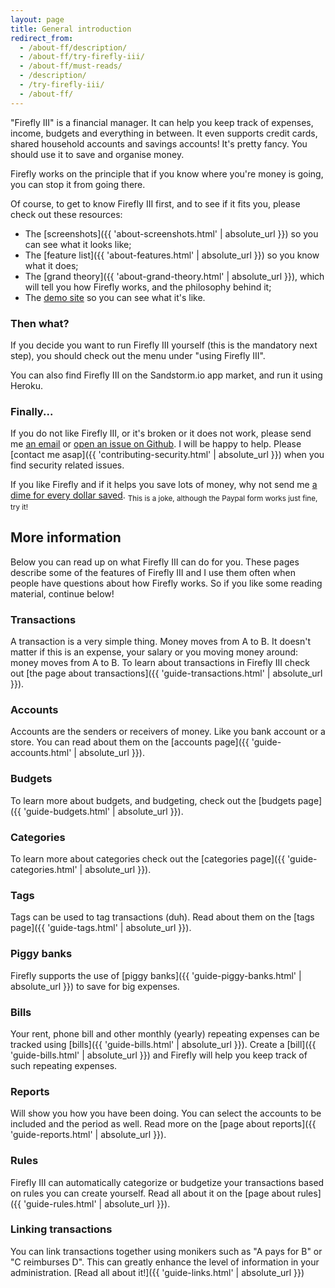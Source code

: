 ```yaml
---
layout: page
title: General introduction
redirect_from:
  - /about-ff/description/
  - /about-ff/try-firefly-iii/
  - /about-ff/must-reads/
  - /description/
  - /try-firefly-iii/
  - /about-ff/
---
```


"Firefly III" is a financial manager. It can help you keep track of expenses, income, budgets and everything in between. It even supports credit cards, shared  household accounts and savings accounts! It's pretty fancy. You should use it to save and organise money.
 
Firefly works on the principle that if you know where you're money is going, you can stop it from going there.

Of course, to get to know Firefly III first, and to see if it fits you, please check out these resources:

- The [screenshots]({{ 'about-screenshots.html' | absolute_url }}) so you can see what it looks like;
- The [feature list]({{ 'about-features.html' | absolute_url }}) so you know what it does;
- The [grand theory]({{ 'about-grand-theory.html' | absolute_url }}), which will tell you how Firefly works, and the philosophy behind it;
- The [demo site](https://demo.firefly-iii.org/) so you can see what it's like.

### Then what?

If you decide you want to run Firefly III yourself (this is the mandatory next step), you should check out the menu under "using Firefly III".

You can also find Firefly III on the Sandstorm.io app market, and run it using Heroku.

### Finally...

If you do not like Firefly III, or it's broken or it does not work, please send me [an email](mailto:thegrumpydictator@gmail.com) or [open an issue on Github](https://github.com/firefly-iii/firefly-iii/issues). I will be happy to help. Please [contact me asap]({{ 'contributing-security.html' | absolute_url }}) when you find security related issues.

If you like Firefly and if it helps you save lots of money, why not send me [a dime for every dollar saved](https://www.paypal.com/cgi-bin/webscr?cmd=_s-xclick&hosted_button_id=44UKUT455HUFA). 
<sub>This is a joke, although the Paypal form works just fine, try it!</sub>

## More information

Below you can read up on what Firefly III can do for you. These pages describe some of the features of Firefly III and I use them often when people have questions about
how Firefly works. So if you like some reading material, continue below!

### <i class="fa fa-repeat"></i> Transactions

A transaction is a very simple thing. Money moves from A to B. It doesn't matter if this is an expense, your salary or you moving money around: money moves from A to B. To learn about transactions in Firefly III check out [the page about transactions]({{ 'guide-transactions.html' | absolute_url }}).

### <i class="fa fa-credit-card fa-fw"></i> Accounts

Accounts are the senders or receivers of money. Like you bank account or a store. You can read about them on the [accounts page]({{ 'guide-accounts.html' | absolute_url }}).

### <i class="fa fa-tasks fa-fw"></i> Budgets

To learn more about budgets, and budgeting, check out the [budgets page]({{ 'guide-budgets.html' | absolute_url }}).

### <i class="fa fa-bar-chart fa-fw"></i> Categories

To learn more about categories check out the [categories page]({{ 'guide-categories.html' | absolute_url }}).

### <i class="fa fa-tags fa-fw"></i> Tags

Tags can be used to tag transactions (duh). Read about them on the [tags page]({{ 'guide-tags.html' | absolute_url }}).

### <i class="fa fa-sort-amount-asc fa-fw"></i> Piggy banks

Firefly supports the use of [piggy banks]({{ 'guide-piggy-banks.html' | absolute_url }}) to save for big expenses.

### <i class="fa fa-calendar-o fa-fw"></i> Bills

Your rent, phone bill and other monthly (yearly) repeating expenses can be tracked using [bills]({{ 'guide-bills.html' | absolute_url }}). Create a [bill]({{ 'guide-bills.html' | absolute_url }}) and Firefly will help you keep track of such repeating expenses.

### <i class="fa fa-line-chart fa-fw"></i> Reports 

Will show you how you have been doing. You can select the accounts to be included and the period as well. Read more on the [page about reports]({{ 'guide-reports.html' | absolute_url }}).

### <i class="fa fa-random fa-fw"></i> Rules

Firefly III can automatically categorize or budgetize your transactions based on rules you can create yourself. Read all about it on the [page about rules]({{ 'guide-rules.html' | absolute_url }}).

### <i class="fa fa-fw fa-link"></i> Linking transactions

You can link transactions together using monikers such as "A pays for B" or "C reimburses D". This can greatly enhance the level of information in your administration. [Read all about it!]({{ 'guide-links.html' | absolute_url }})